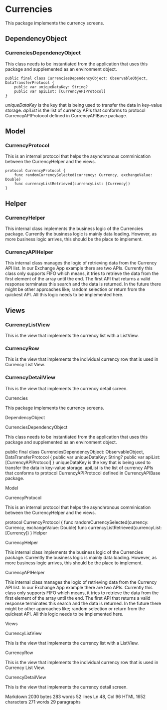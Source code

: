 # Currencies

This package implements the currency screens.

## DependencyObject

### CurrenciesDependencyObject

  This class needs to be instantiated from the application that uses this package and supplemented as an environment object.

    public final class CurrenciesDependencyObject: ObservableObject, DataTransferProtocol {
        public var uniqueDataKey: String?
        public var apiList: [CurrencyAPIProtocol]
    }

*uniqueDataKey* is the key that is being used to transfer the data in key-value storage. *apiList* is the list of currency APIs that conforms to protocol CurrencyAPIProtocol defined in CurrencyAPIBase package.

## Model

### CurrencyProtocol

This is an internal protocol that helps the asynchronous comminication between the CurrencyHelper and the views.

    protocol CurrencyProtocol {
        func randomCurrencySelected(currency: Currency, exchangeValue: Double)
        func currencyListRetrieved(currencyList: [Currency])
    }

## Helper

### CurrencyHelper

This internal class implements the business logic of the Currencies package. Currently the business logic is mainly data loading. However, as more business logic arrives, this should be the place to implement.

### CurrencyAPIHelper

This internal class manages the logic of retrieving data from the Currency API list. In our Exchange App example there are two APIs. Currently this class only supports FIFO which means, it tries to retrieve the data from the first element of the array until the end. The first API that returns a valid response terminates this search and the data is returned. In the future there might be other approaches like; random selection or return from the quickest API. All this logic needs to be implemented here.

## Views

### CurrencyListView

This is the view that implements the currency list with a ListView.

### CurrencyRow

This is the view that implements the individual currency row that is used in Currency List View.

### CurrencyDetailView

This is the view that implements the currency detail screen.






Currencies

This package implements the currency screens.

DependencyObject

CurrenciesDependencyObject

This class needs to be instantiated from the application that uses this package and supplemented as an environment object.

public final class CurrenciesDependencyObject: ObservableObject, DataTransferProtocol {
    public var uniqueDataKey: String?
    public var apiList: [CurrencyAPIProtocol]
}
uniqueDataKey is the key that is being used to transfer the data in key-value storage. apiList is the list of currency APIs that conforms to protocol CurrencyAPIProtocol defined in CurrencyAPIBase package.

Model

CurrencyProtocol

This is an internal protocol that helps the asynchronous comminication between the CurrencyHelper and the views.

protocol CurrencyProtocol {
    func randomCurrencySelected(currency: Currency, exchangeValue: Double)
    func currencyListRetrieved(currencyList: [Currency])
}
Helper

CurrencyHelper

This internal class implements the business logic of the Currencies package. Currently the business logic is mainly data loading. However, as more business logic arrives, this should be the place to implement.

CurrencyAPIHelper

This internal class manages the logic of retrieving data from the Currency API list. In our Exchange App example there are two APIs. Currently this class only supports FIFO which means, it tries to retrieve the data from the first element of the array until the end. The first API that returns a valid response terminates this search and the data is returned. In the future there might be other approaches like; random selection or return from the quickest API. All this logic needs to be implemented here.

Views

CurrencyListView

This is the view that implements the currency list with a ListView.

CurrencyRow

This is the view that implements the individual currency row that is used in Currency List View.

CurrencyDetailView

This is the view that implements the currency detail screen.

Markdown 2030 bytes 283 words 52 lines Ln 48, Col 96 HTML 1652 characters 271 words 29 paragraphs

